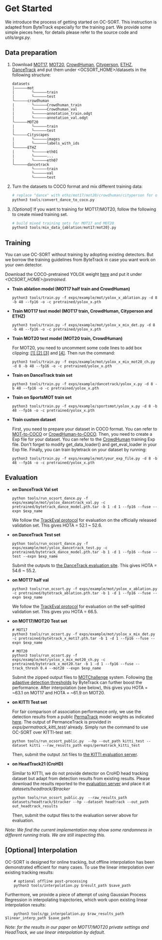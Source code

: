 # Get Started 
We introduce the process of getting started on OC-SORT. This instruction is adapted from ByteTrack especially for the training part. We provide some simple pieces here, for details please refer to the source code and *utils/args.py*.

## Data preparation

1. Download [MOT17](https://motchallenge.net/), [MOT20](https://motchallenge.net/), [CrowdHuman](https://www.crowdhuman.org/), [Cityperson](https://github.com/Zhongdao/Towards-Realtime-MOT/blob/master/DATASET_ZOO.md), [ETHZ](https://github.com/Zhongdao/Towards-Realtime-MOT/blob/master/DATASET_ZOO.md), [DanceTrack](https://github.com/DanceTrack/DanceTrack) and put them under <OCSORT_HOME>/datasets in the following structure:
    ```
    datasets
    |——————mot
    |        └——————train
    |        └——————test
    └——————crowdhuman
    |        └——————Crowdhuman_train
    |        └——————Crowdhuman_val
    |        └——————annotation_train.odgt
    |        └——————annotation_val.odgt
    └——————MOT20
    |        └——————train
    |        └——————test
    └——————Cityscapes
    |        └——————images
    |        └——————labels_with_ids
    └——————ETHZ
    |        └——————eth01
    |        └——————...
    |        └——————eth07
    └——————dancetrack        
             └——————train
             └——————val
             └——————test
    ```

2. Turn the datasets to COCO format and mix different training data:

    ```python
    # replace "dance" with ethz/mot17/mot20/crowdhuman/cityperson for others
    python3 tools/convert_dance_to_coco.py 
    ```

3. *[Optional]* If you want to training for MOT17/MOT20, follow the following to create mixed training set.

    ```python
    # build mixed training sets for MOT17 and MOT20 
    python3 tools/mix_data_{ablation/mot17/mot20}.py
    ```

## Training
You can use OC-SORT without training by adopting existing detectors. But we borrow the training guidelines from ByteTrack in case you want work on your own detector. 

Download the COCO-pretrained YOLOX weight [here](https://github.com/Megvii-BaseDetection/YOLOX/tree/0.1.0) and put it under *\<OCSORT_HOME\>/pretrained*.

* **Train ablation model (MOT17 half train and CrowdHuman)**

    ```shell
    python3 tools/train.py -f exps/example/mot/yolox_x_ablation.py -d 8 -b 48 --fp16 -o -c pretrained/yolox_x.pth
    ```

* **Train MOT17 test model (MOT17 train, CrowdHuman, Cityperson and ETHZ)**

    ```shell
    python3 tools/train.py -f exps/example/mot/yolox_x_mix_det.py -d 8 -b 48 --fp16 -o -c pretrained/yolox_x.pth
    ```

* **Train MOT20 test model (MOT20 train, CrowdHuman)**

    For MOT20, you need to uncomment some code lines to add box clipping: [[1]](https://github.com/ifzhang/ByteTrack/blob/72cd6dd24083c337a9177e484b12bb2b5b3069a6/yolox/data/data_augment),[[2]](https://github.com/ifzhang/ByteTrack/blob/72cd6dd24083c337a9177e484b12bb2b5b3069a6/yolox/data/datasets/mosaicdetection.py#L122),[[3]](https://github.com/ifzhang/ByteTrack/blob/72cd6dd24083c337a9177e484b12bb2b5b3069a6/yolox/data/datasets/mosaicdetection.py#L217) and [[4]](https://github.com/ifzhang/ByteTrack/blob/72cd6dd24083c337a9177e484b12bb2b5b3069a6/yolox/utils/boxes.py#L115). Then run the command:

    ```shell
    python3 tools/train.py -f exps/example/mot/yolox_x_mix_mot20_ch.py -d 8 -b 48 --fp16 -o -c pretrained/yolox_x.pth
    ```

* **Train on DanceTrack train set**
    ```shell
    python3 tools/train.py -f exps/example/dancetrack/yolox_x.py -d 8 -b 48 --fp16 -o -c pretrained/yolox_x.pth
    ```

* **Train on SportsMOT train set**
    ```shell
    python3 tools/train.py -f exps/example/sportsmot/yolox_x.py -d 8 -b 48 --fp16 -o -c pretrained/yolox_x.pth
    ```

* **Train custom dataset**

    First, you need to prepare your dataset in COCO format. You can refer to [MOT-to-COCO](https://github.com/ifzhang/ByteTrack/blob/main/tools/convert_mot17_to_coco.py) or [CrowdHuman-to-COCO](https://github.com/ifzhang/ByteTrack/blob/main/tools/convert_crowdhuman_to_coco.py). Then, you need to create a Exp file for your dataset. You can refer to the [CrowdHuman](https://github.com/ifzhang/ByteTrack/blob/main/exps/example/mot/yolox_x_ch.py) training Exp file. Don't forget to modify get_data_loader() and get_eval_loader in your Exp file. Finally, you can train bytetrack on your dataset by running:

    ```shell
    python3 tools/train.py -f exps/example/mot/your_exp_file.py -d 8 -b 48 --fp16 -o -c pretrained/yolox_x.pth
    ```


## Evaluation

* **on DanceTrack Val set**
    ```shell
    python tools/run_ocsort_dance.py -f exps/example/mot/yolox_dancetrack_val.py -c pretrained/bytetrack_dance_model.pth.tar -b 1 -d 1 --fp16 --fuse --expn $exp_name
    ```
    We follow the [TrackEval protocol](https://github.com/DanceTrack/DanceTrack/tree/main/TrackEval) for evaluation on the officially released validation set. This gives HOTA = 52.1 ~ 52.6.

* **on DanceTrack Test set**
    ```shell
    python tools/run_ocsort_dance.py -f exps/example/mot/yolox_dancetrack_test.py -c pretrained/bytetrack_dance_model.pth.tar -b 1 -d 1 --fp16 --fuse --test --expn $exp_name
    ```
    Submit the outputs to [the DanceTrack evaluation site](https://competitions.codalab.org/competitions/35786). This gives HOTA = 54.6 ~ 55.2.

* **on MOT17 half val**
    ```shell
    python3 tools/run_ocsort.py -f exps/example/mot/yolox_x_ablation.py -c pretrained/bytetrack_ablation.pth.tar -b 1 -d 1 --fp16 --fuse --expn $exp_name
    ```
    We follow the [TrackEval protocol](https://github.com/DanceTrack/DanceTrack/tree/main/TrackEval) for evaluation on the self-splitted validation set. This gives you HOTA = 66.5.

* **on MOT17/MOT20 Test set**
    ```shell
    # MOT17
    python3 tools/run_ocsort.py -f exps/example/mot/yolox_x_mix_det.py -c pretrained/bytetrack_x_mot17.pth.tar -b 1 -d 1 --fp16 --fuse --expn $exp_name

    # MOT20
    python3 tools/run_ocsort.py -f exps/example/mot/yolox_x_mix_mot20_ch.py -c pretrained/bytetrack_x_mot20.tar -b 1 -d 1 --fp16 --fuse --track_thresh 0.4 --mot20 --expn $exp_name
    ```
    Submit the zipped output files to [MOTChallenge](https://motchallenge.net/) system. Following [the adaptive detection thresholds](https://github.com/ifzhang/ByteTrack/blob/d742a3321c14a7412f024f2218142c7441c1b699/yolox/evaluators/mot_evaluator.py#L139) by ByteTrack can further boost the performance. After interpolation (see below), this gives you HOTA = ~63.1 on MOT17 and HOTA = \~61.9 on MOT20.

* **on KITTI Test set**
  
    For fair comparison of association performance only, we use the detection results from a public [PermaTrack](https://github.com/TRI-ML/permatrack) model weights as indicated [here](https://github.com/TRI-ML/permatrack/issues/16). The output of PermanceTrack is provided in *exps/permatrack_kitti_test/* already. Simply run the command to use OC-SORT over KITTI-test set:

    ```shell
    python tools/run_ocsort_public.py  --hp --out_path kitti_test --dataset kitti --raw_results_path exps/permatrack_kitti_test
    ```

    Then, submit the output .txt files to [the KITTI evaluation server](http://www.cvlibs.net/datasets/kitti/).

* **on HeadTrack21 (CroHD)**

    Similar to KITTI, we do not provide detector on CroHD head tracking dataset but adapt from detection results from existing results. Please download the results reported to the [evaluation server](https://motchallenge.net/results/Head_Tracking_21/) and place it at *datasets/headtrack/$tracker*

    ```shell
    python tools/run_ocsort_public.py  --raw_results_path datasets/headtrack/$tracker --hp --dataset headtrack --out_path out_headtrack_results 
    ```
    Then, submit the output files to the evaluation server above for evaluation.


*Note: We find the current implementation may show some randomness in different running trials. We are still inspecting this.*

## [Optional] Interpolation
OC-SORT is designed for online tracking, but offline interpolation has been demonstrated efficient for many cases. To use the linear interpolation over existing tracking results:
```shell
    # optional offline post-processing
    python3 tools/interpolation.py $result_path $save_path
```
Furthermore, we provide a piece of attempt of using Gaussian Process Regression in interpolating trajectories, which work upon existing linear interpolation results:
```shell
    python3 tools/gp_interpolation.py $raw_results_path $linear_interp_path $save_path
```
*Note: for the results in our paper on MOT17/MOT20 private settings and HeadTrack, we use linear interpolation by default.*